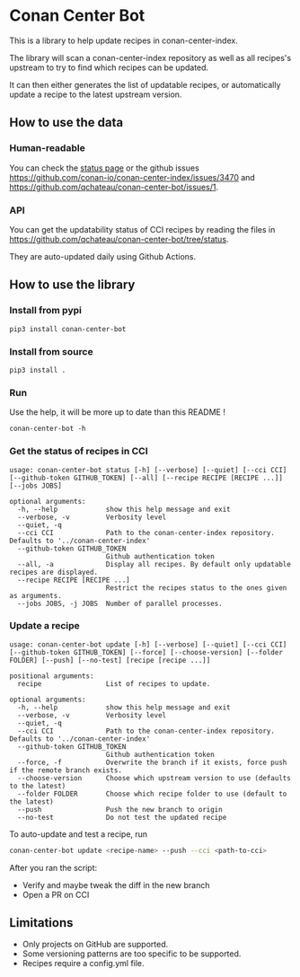 # Conan Center Bot

This is a library to help update recipes in conan-center-index.

The library will scan a conan-center-index repository as well as
all recipes's upstream to try to find which recipes can be updated.

It can then either generates the list of updatable recipes, or
automatically update a recipe to the latest upstream version.

## How to use the data

### Human-readable

You can check the [status page](https://qchateau.github.io/conan-center-bot/)
or the github issues https://github.com/conan-io/conan-center-index/issues/3470 and
https://github.com/qchateau/conan-center-bot/issues/1.

### API

You can get the updatability status of CCI recipes by reading the
files in https://github.com/qchateau/conan-center-bot/tree/status.

They are auto-updated daily using Github Actions.

## How to use the library

### Install from pypi

```
pip3 install conan-center-bot
```

### Install from source

```
pip3 install .
```

### Run

Use the help, it will be more up to date than this README !

```
conan-center-bot -h
```

### Get the status of recipes in CCI

```
usage: conan-center-bot status [-h] [--verbose] [--quiet] [--cci CCI] [--github-token GITHUB_TOKEN] [--all] [--recipe RECIPE [RECIPE ...]] [--jobs JOBS]

optional arguments:
  -h, --help            show this help message and exit
  --verbose, -v         Verbosity level
  --quiet, -q
  --cci CCI             Path to the conan-center-index repository. Defaults to '../conan-center-index'
  --github-token GITHUB_TOKEN
                        Github authentication token
  --all, -a             Display all recipes. By default only updatable recipes are displayed.
  --recipe RECIPE [RECIPE ...]
                        Restrict the recipes status to the ones given as arguments.
  --jobs JOBS, -j JOBS  Number of parallel processes.
```

### Update a recipe

```
usage: conan-center-bot update [-h] [--verbose] [--quiet] [--cci CCI] [--github-token GITHUB_TOKEN] [--force] [--choose-version] [--folder FOLDER] [--push] [--no-test] [recipe [recipe ...]]

positional arguments:
  recipe                List of recipes to update.

optional arguments:
  -h, --help            show this help message and exit
  --verbose, -v         Verbosity level
  --quiet, -q
  --cci CCI             Path to the conan-center-index repository. Defaults to '../conan-center-index'
  --github-token GITHUB_TOKEN
                        Github authentication token
  --force, -f           Overwrite the branch if it exists, force push if the remote branch exists.
  --choose-version      Choose which upstream version to use (defaults to the latest)
  --folder FOLDER       Choose which recipe folder to use (default to the latest)
  --push                Push the new branch to origin
  --no-test             Do not test the updated recipe
```

To auto-update and test a recipe, run

```bash
conan-center-bot update <recipe-name> --push --cci <path-to-cci>
```

After you ran the script:

- Verify and maybe tweak the diff in the new branch
- Open a PR on CCI

## Limitations

- Only projects on GitHub are supported.
- Some versioning patterns are too specific to be supported.
- Recipes require a config.yml file.

